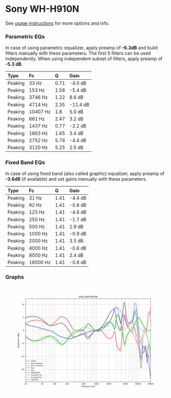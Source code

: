 # Sony WH-H910N
See [usage instructions](https://github.com/jaakkopasanen/AutoEq#usage) for more options and info.

### Parametric EQs
In case of using parametric equalizer, apply preamp of **-6.3dB** and build filters manually
with these parameters. The first 5 filters can be used independently.
When using independent subset of filters, apply preamp of **-5.3 dB**.

| Type    | Fc       |    Q | Gain     |
|:--------|:---------|:-----|:---------|
| Peaking | 33 Hz    | 0.71 | -4.0 dB  |
| Peaking | 153 Hz   | 1.58 | -5.4 dB  |
| Peaking | 3746 Hz  | 1.22 | 8.6 dB   |
| Peaking | 4714 Hz  | 2.35 | -11.4 dB |
| Peaking | 10407 Hz | 1.8  | 5.0 dB   |
| Peaking | 661 Hz   | 2.47 | 3.2 dB   |
| Peaking | 1437 Hz  | 0.77 | -2.2 dB  |
| Peaking | 1863 Hz  | 1.65 | 3.4 dB   |
| Peaking | 2752 Hz  | 5.78 | -4.4 dB  |
| Peaking | 3120 Hz  | 5.25 | 2.5 dB   |

### Fixed Band EQs
In case of using fixed band (also called graphic) equalizer, apply preamp of **-3.6dB**
(if available) and set gains manually with these parameters.

| Type    | Fc       |    Q | Gain    |
|:--------|:---------|:-----|:--------|
| Peaking | 31 Hz    | 1.41 | -4.4 dB |
| Peaking | 62 Hz    | 1.41 | -0.8 dB |
| Peaking | 125 Hz   | 1.41 | -4.6 dB |
| Peaking | 250 Hz   | 1.41 | -1.7 dB |
| Peaking | 500 Hz   | 1.41 | 1.9 dB  |
| Peaking | 1000 Hz  | 1.41 | -0.9 dB |
| Peaking | 2000 Hz  | 1.41 | 3.5 dB  |
| Peaking | 4000 Hz  | 1.41 | -0.6 dB |
| Peaking | 8000 Hz  | 1.41 | 2.4 dB  |
| Peaking | 16000 Hz | 1.41 | -0.8 dB |

### Graphs
![](./Sony%20WH-H910N.png)